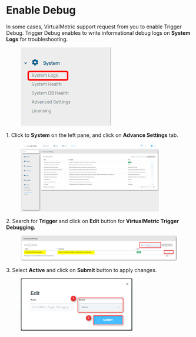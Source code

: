 # Enable Debug

In some cases, VirtualMetric support request from you to enable Trigger Debug. Trigger Debug enables to write informational debug logs on **System Logs** for troubleshooting.

<div align="left">

<figure><img src="../../../.gitbook/assets/image (444).png" alt=""><figcaption></figcaption></figure>

</div>

1\.     Click to **System** on the left pane, and click on **Advance Settings** tab.

<div align="left">

<figure><img src="../../../.gitbook/assets/image (445).png" alt="" width="375"><figcaption></figcaption></figure>

</div>

2\.     Search for **Trigger** and click on **Edit** button for **VirtualMetric Trigger Debugging.**

<figure><img src="../../../.gitbook/assets/image (448).png" alt=""><figcaption></figcaption></figure>

3\.     Select **Active** and click on **Submit** button to apply changes.

<div align="left">

<figure><img src="../../../.gitbook/assets/image (447).png" alt="" width="303"><figcaption></figcaption></figure>

</div>
